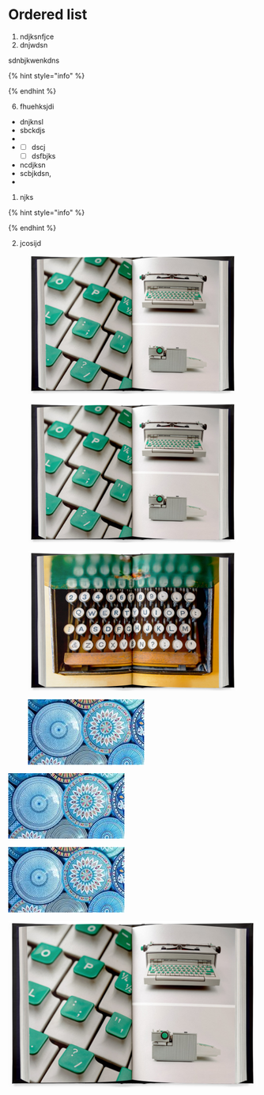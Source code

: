 # Ordered list

1. ndjksnfjce
2. dnjwdsn

sdnbjkwenkdns

{% hint style="info" %}

{% endhint %}

6. fhuehksjdi

* dnjknsl
* sbckdjs
*
*
  * [ ] dscj
  * [ ] dsfbjks
* ncdjksn
* scbjkdsn,
*

1. njks

{% hint style="info" %}

{% endhint %}

2. jcosijd

<figure><img src=".gitbook/assets/Greeeeen" alt=""><figcaption></figcaption></figure>

<figure><img src=".gitbook/assets/Greeeeen" alt=""><figcaption></figcaption></figure>

<figure><img src=".gitbook/assets/image (3).png" alt=""><figcaption></figcaption></figure>

<figure><img src=".gitbook/assets/Untitled design-3.jpg" alt=""><figcaption></figcaption></figure>

![](<.gitbook/assets/image (4).png>)

![](<.gitbook/assets/image (4).png>)

![](<.gitbook/assets/image (2).png>)
